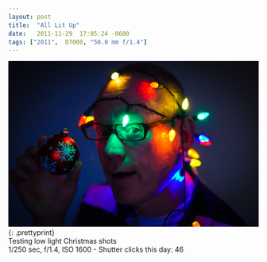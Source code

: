 ```yaml
---
layout: post
title:  "All Lit Up"
date:   2011-11-29  17:05:24 -0600
tags: ["2011",  D7000, "50.0 mm f/1.4"]
---
```

![:title](/images/2011/2011_1129_D7K3339.jpg)
{: .prettyprint}  
Testing low light Christmas shots  
1/250 sec, f/1.4, ISO 1600 - Shutter clicks this day: 46
